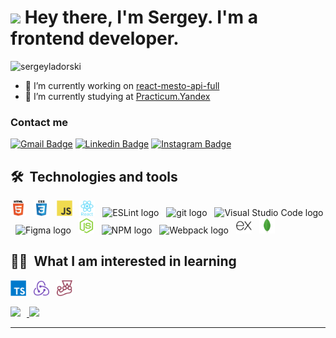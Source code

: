 <h1><img src="https://emojis.slackmojis.com/emojis/images/1531849430/4246/blob-sunglasses.gif?1531849430" width="30"/> Hey there, I'm Sergey. I'm a frontend developer.</h1>  

<p align="left"> <img src="https://komarev.com/ghpvc/?username=sergeyladorski&label=Profile%20views&color=0e75b6&style=flat" alt="sergeyladorski" /> </p>

- 🔭 I’m currently working on [react-mesto-api-full](https://github.com/sergeyladorski/react-mesto-api-full)
- 🌱 I’m currently studying at [Practicum.Yandex](https://practicum.yandex.com)

<h3 align="left">Contact me</h3>

[![Gmail Badge](https://img.shields.io/badge/-sergeyladorski@gmail.com-c14438?style=flat&logo=Gmail&logoColor=white&link=mailto:sergeyladorski@gmail.com)](mailto:sergeyladorski@gmail.com)
[![Linkedin Badge](https://img.shields.io/badge/-sergeyladorski-0072b1?style=flat&logo=Linkedin&logoColor=white&link=https://www.linkedin.com/in/sergeyladorski/)](https://www.linkedin.com/in/sergeyladorski/)
[![Instagram Badge](https://img.shields.io/badge/-sergeyladorski-bc2a8d?style=flat&logo=Instagram&logoColor=white&link=https://https://instagram.com/sergey_ladorski)](https://instagram.com/sergey_ladorski)

## 🛠  Technologies and tools
<p>
<img src="https://raw.githubusercontent.com/devicons/devicon/master/icons/html5/html5-original-wordmark.svg" alt="HTML5 logo" title="HTML5" height="25" />
&nbsp;
<img src="https://raw.githubusercontent.com/devicons/devicon/master/icons/css3/css3-original-wordmark.svg" alt="CSS3 logo" title="CSS3" height="25" />
&nbsp;
<img src="https://raw.githubusercontent.com/devicons/devicon/master/icons/javascript/javascript-original.svg" alt="JavaScript logo" title="JavaScript" height="25" />
&nbsp;
<img src="https://raw.githubusercontent.com/devicons/devicon/master/icons/react/react-original-wordmark.svg" alt="React logo" title="React" height="25" />
&nbsp;
<img src="https://github.com/get-icon/geticon/blob/master/icons/eslint.svg" alt="ESLint logo" title="ESLint" height="25" />
&nbsp;
<img src="https://github.com/get-icon/geticon/blob/master/icons/git-icon.svg" alt="git logo" title="git" height="25" />
&nbsp;
<img src="https://github.com/get-icon/geticon/blob/master/icons/visual-studio-code.svg" alt="Visual Studio Code logo" title="Visual Studio Code" height="25" />
&nbsp;
<img src="https://github.com/get-icon/geticon/blob/master/icons/figma.svg" alt="Figma logo" title="Figma" height="25" />
&nbsp;
<img src="https://github.com/devicons/devicon/blob/master/icons/nodejs/nodejs-original.svg" alt="Node.js logo" title="Node.js" height="25" />
&nbsp;
<img src="https://github.com/get-icon/geticon/blob/master/icons/npm.svg" alt="NPM logo" title="NPM" height="25" />
&nbsp;
<img src="https://github.com/get-icon/geticon/blob/master/icons/webpack.svg" alt="Webpack logo" title="Webpack" height="25" />
&nbsp;
<img src="https://github.com/devicons/devicon/blob/master/icons/express/express-original.svg" alt="Express.js logo" title="Express.js" height="25" />
&nbsp;
<img src="https://github.com/devicons/devicon/blob/master/icons/mongodb/mongodb-original.svg" alt="MongoDB logo" title="MongoDB" height="25" />
</p>

<!--- 
 ## 📖  What I am currently learning / improving on
--->

## 👨‍💻  What I am interested in learning
<p>
<img src="https://github.com/devicons/devicon/blob/master/icons/typescript/typescript-plain.svg" alt="TypeScript logo" title="TypeScript" height="25" />
&nbsp;
<img src="https://github.com/devicons/devicon/blob/master/icons/redux/redux-original.svg" alt="Redux logo" title="Redux" height="25" />
&nbsp;
<img src="https://github.com/devicons/devicon/blob/master/icons/jest/jest-plain.svg" alt="Jest logo" title="Jest" height="25" />
</p>

<div>
<a href="https://github-readme-stats.vercel.app/api?username=sergeyladorski&show_icons=true">
  <img height="130" style="margin-right: 10px" src="https://github-readme-stats.vercel.app/api?username=sergeyladorski&hide=contribs&show_icons=true" />
</a>
<a href="https://github-readme-stats.vercel.app/api/top-langs/?username=sergeyladorski&layout=compact">
  <img height="130" src="https://github-readme-stats.vercel.app/api/top-langs/?username=sergeyladorski&layout=compact" />
</a>
</div>

------------
